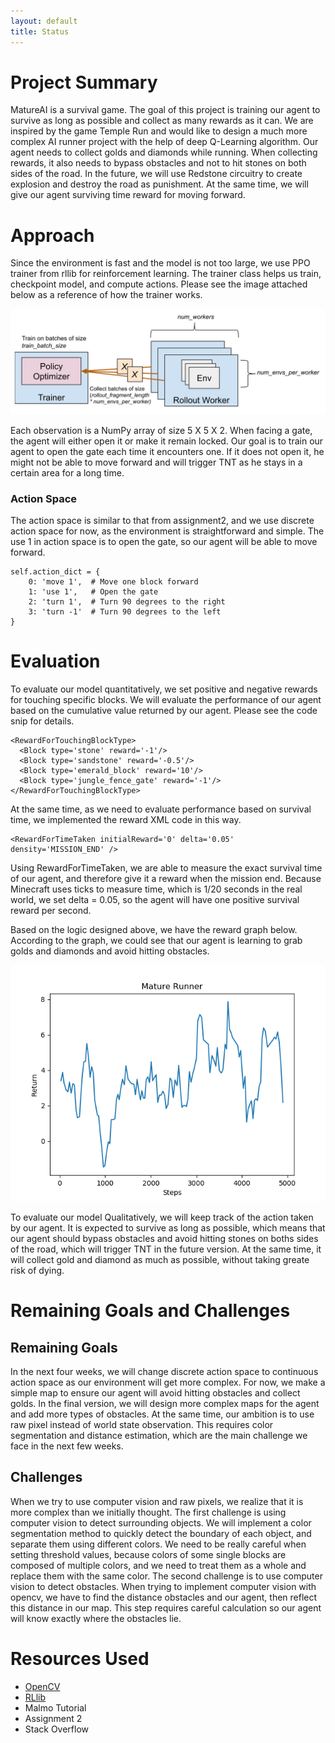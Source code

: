 ```yaml
---
layout: default
title: Status
---
```


# Project Summary
MatureAI is a survival game. The goal of this project is training our agent to survive as long as possible and collect as many rewards as it can. We are inspired by the game Temple Run and would like to design a much more complex AI runner project with the help of deep Q-Learning algorithm. 
Our agent needs to collect golds and diamonds while running. When collecting rewards, it also needs to bypass obstacles and not to hit stones on both sides of the road. In the future, we will use Redstone circuitry to create explosion and destroy the road as punishment. At the same time, we will give our agent surviving time reward for moving forward.

# Approach
Since the environment is fast and the model is not too large, we use PPO trainer from rllib for reinforcement learning. The trainer class helps us train, checkpoint model, and compute actions. Please see the image attached below as a reference of how the trainer works. 

<img width="700" alt="ppo trainer - graph" src="rllib.png">

Each observation is a NumPy array of size 5 X 5 X 2. When facing a gate, the agent will either open it or make it remain locked. Our goal is to train our agent to open the gate each time it encounters one. If it does not open it, he might not be able to move forward and will trigger TNT as he stays in a certain area for a long time. 

### Action Space
The action space is similar to that from assignment2, and we use discrete action space for now, as the environment is straightforward and simple. The use 1 in action space is to open the gate, so our agent will be able to move forward. 
```
self.action_dict = {
    0: 'move 1',  # Move one block forward
    1: 'use 1',   # Open the gate 
    2: 'turn 1',  # Turn 90 degrees to the right
    3: 'turn -1'  # Turn 90 degrees to the left
}
```

# Evaluation
To evaluate our model quantitatively, we set positive and negative rewards for touching specific blocks. We will evaluate the performance of our agent based on the cumulative value returned by our agent. Please see the code snip for details. 
```
<RewardForTouchingBlockType>
  <Block type='stone' reward='-1'/>
  <Block type='sandstone' reward='-0.5'/>
  <Block type='emerald_block' reward='10'/>
  <Block type='jungle_fence_gate' reward='-1'/>
</RewardForTouchingBlockType>
```

At the same time, as we need to evaluate performance based on survival time, we implemented the reward XML code in this way. 
```
<RewardForTimeTaken initialReward='0' delta='0.05' density='MISSION_END' />
```
Using RewardForTimeTaken, we are able to measure the exact survival time of our agent, and therefore give it a reward when the mission end. Because Minecraft uses ticks to measure time, which is 1/20 seconds in the real world, we set delta = 0.05, so the agent will have one positive survival reward per second. 

Based on the logic designed above, we have the reward graph below. According to the graph, we could see that our agent is learning to grab golds and diamonds and avoid hitting obstacles. 

<img width="700" alt="reward-graph" src="reward.png">

To evaluate our model Qualitatively, we will keep track of the action taken by our agent. It is expected to survive as long as possible, which means that our agent should bypass obstacles and avoid hitting stones on boths sides of the road, which will trigger TNT in the future version. At the same time, it will collect gold and diamond as much as possible, without taking greate risk of dying.

# Remaining Goals and Challenges

## Remaining Goals
In the next four weeks, we will change discrete action space to continuous action space as our environment will get more complex. For now, we make a simple map to ensure our agent will avoid hitting obstacles and collect golds. In the final version, we will design more complex maps for the agent and add more types of obstacles. 
At the same time, our ambition is to use raw pixel instead of world state observation. This requires color segmentation and distance estimation, which are the main challenge we face in the next few weeks. 

## Challenges
When we try to use computer vision and raw pixels, we realize that it is more complex than we initially thought. 
The first challenge is using computer vision to detect surrounding objects. We will implement a color segmentation method to quickly detect the boundary of each object, and separate them using different colors. We need to be really careful when setting threshold values, because colors of some single blocks are composed of multiple colors, and we need to treat them as a whole and replace them with the same color.
The second challenge is to use computer vision to detect obstacles. When trying to implement computer vision with opencv, we have to find the distance obstacles and our agent, then reflect this distance in our map. This step requires careful calculation so our agent will know exactly where the obstacles lie. 

# Resources Used
- [OpenCV](https://opencv.org/)
- [RLlib](https://docs.ray.io/en/master/rllib-training.html)
- Malmo Tutorial
- Assignment 2
- Stack Overflow
